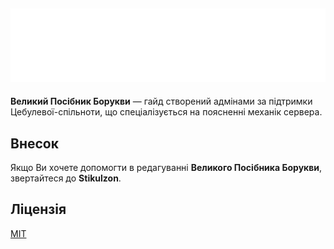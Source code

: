 <img src="/images/readme_text.png" alt="Великий Посібник Борукви"></img>
---

**Великий Посібник Борукви** — гайд створений адмінами за підтримки Цебулевої-спільноти, що спеціалізується на поясненні механік сервера.


## Внесок

Якщо Ви хочете допомогти в редагуванні **Великого Посібника Борукви**, звертайтеся до **Stikulzon**.

## Ліцензія

[MIT](https://github.com/Stikulzon/borukva-guide/blob/master/LICENSE)